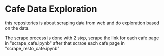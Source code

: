 # Cafe Data Exploration
this repositories is about scraping data from web and do exploration based on the data.

The scrape process is done with 2 step, scrape the link for each cafe page in "scrape_cafe.ipynb" after that scrape each cafe page in "scrape_resto_cafe.ipynb"